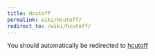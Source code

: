 ```yaml
---
title: Hcutoff
permalink: wiki/Hcutoff/
redirect_to: /wiki/hcutoff/
---
```


You should automatically be redirected to [hcutoff](/wiki/hcutoff/)
